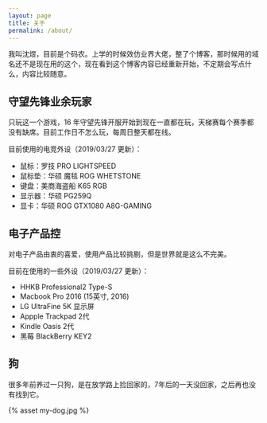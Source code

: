 ```yaml
---
layout: page
title: 关于
permalink: /about/
---
```


我叫沈煜，目前是个码农。上学的时候效仿业界大佬，整了个博客，那时候用的域名还不是现在用的这个，现在看到这个博客内容已经重新开始，不定期会写点什么，内容比较随意。

## 守望先锋业余玩家

只玩这一个游戏，16 年守望先锋开服开始到现在一直都在玩，天梯赛每个赛季都没有缺席。目前工作日不怎么玩，每周日整天都在线。

目前使用的电竞外设（2019/03/27 更新）：

* 鼠标：罗技 PRO LIGHTSPEED 
* 鼠标垫：华硕 魔毯 ROG WHETSTONE
* 键盘：美商海盗船 K65 RGB
* 显示器：华硕 PG259Q
* 显卡：华硕 ROG GTX1080 A8G-GAMING

## 电子产品控

对电子产品由衷的喜爱，使用产品比较挑剔，但是世界就是这么不完美。

目前在使用的一些外设（2019/03/27 更新）：

* HHKB Professional2 Type-S
* Macbook Pro 2016 (15英寸, 2016)
* LG UltraFine 5K 显示屏
* Appple Trackpad 2代
* Kindle Oasis 2代
* 黑莓 BlackBerry KEY2

## 狗

很多年前养过一只狗，是在放学路上捡回家的，7年后的一天没回家，之后再也没有找到它。

{% asset my-dog.jpg %}
